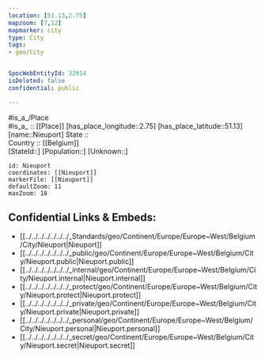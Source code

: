 ```yaml
---
location: [51.13,2.75] 
mapzoom: [7,12] 
mapmarker: city 
type: City
tags:
- geo/City


SpocWebEntityId: 32914
isDeleted: false
confidential: public

---
```

#is_a_/Place  
#is_a_ :: [[Place]] 
[has_place_longitude::2.75] 
[has_place_latitude::51.13] 
[name::Nieuport] 
State ::  
Country :: [[Belgium]]  
[StateId::] 
[Population::] 
[Unknown::] 


```leaflet
id: Nieuport
coordinates: [[Nieuport]] 
markerFile: [[Nieuport]] 
defaultZoom: 11 
maxZoom: 18
```


## Confidential Links & Embeds: 
- [[../../../../../../../_Standards/geo/Continent/Europe/Europe~West/Belgium/City/Nieuport|Nieuport]] 
- [[../../../../../../../_public/geo/Continent/Europe/Europe~West/Belgium/City/Nieuport.public|Nieuport.public]] 
- [[../../../../../../../_internal/geo/Continent/Europe/Europe~West/Belgium/City/Nieuport.internal|Nieuport.internal]] 
- [[../../../../../../../_protect/geo/Continent/Europe/Europe~West/Belgium/City/Nieuport.protect|Nieuport.protect]] 
- [[../../../../../../../_private/geo/Continent/Europe/Europe~West/Belgium/City/Nieuport.private|Nieuport.private]] 
- [[../../../../../../../_personal/geo/Continent/Europe/Europe~West/Belgium/City/Nieuport.personal|Nieuport.personal]] 
- [[../../../../../../../_secret/geo/Continent/Europe/Europe~West/Belgium/City/Nieuport.secret|Nieuport.secret]] 
